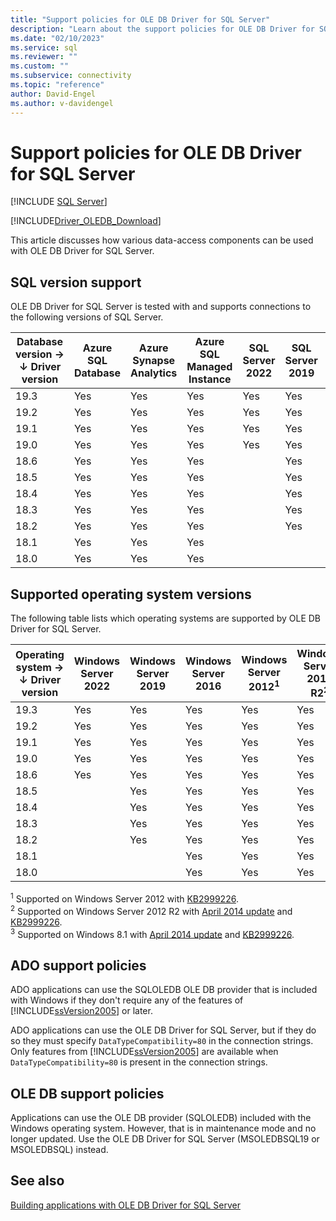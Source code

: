 ```yaml
---
title: "Support policies for OLE DB Driver for SQL Server"
description: "Learn about the support policies for OLE DB Driver for SQL Server and what operating systems and SQL database versions are supported with each driver version."
ms.date: "02/10/2023"
ms.service: sql
ms.reviewer: ""
ms.custom: ""
ms.subservice: connectivity
ms.topic: "reference"
author: David-Engel
ms.author: v-davidengel
---
```

# Support policies for OLE DB Driver for SQL Server
[!INCLUDE [SQL Server](../../../includes/applies-to-version/sql-asdb-asdbmi-asa-pdw.md)]

[!INCLUDE[Driver_OLEDB_Download](../../../includes/driver_oledb_download.md)]

This article discusses how various data-access components can be used with OLE DB Driver for SQL Server.  

## SQL version support  

OLE DB Driver for SQL Server is tested with and supports connections to the following versions of SQL Server.

| Database version&nbsp;&#8594;<br />&#8595; Driver version | Azure SQL Database | Azure Synapse Analytics | Azure SQL Managed Instance | SQL Server 2022 | SQL Server 2019 | SQL Server 2017 | SQL Server 2016 | SQL Server 2014 | SQL Server 2012 |
|----|---|---|---|---|---|---|---|---|---|
|19.3|Yes|Yes|Yes|Yes|Yes|Yes|Yes|Yes|Yes|
|19.2|Yes|Yes|Yes|Yes|Yes|Yes|Yes|Yes|Yes|
|19.1|Yes|Yes|Yes|Yes|Yes|Yes|Yes|Yes|Yes|
|19.0|Yes|Yes|Yes|Yes|Yes|Yes|Yes|Yes|Yes|
|18.6|Yes|Yes|Yes|   |Yes|Yes|Yes|Yes|Yes|
|18.5|Yes|Yes|Yes|   |Yes|Yes|Yes|Yes|Yes|
|18.4|Yes|Yes|Yes|   |Yes|Yes|Yes|Yes|Yes|
|18.3|Yes|Yes|Yes|   |Yes|Yes|Yes|Yes|Yes|
|18.2|Yes|Yes|Yes|   |Yes|Yes|Yes|Yes|Yes|
|18.1|Yes|Yes|Yes|   |   |Yes|Yes|Yes|Yes|
|18.0|Yes|Yes|Yes|   |   |Yes|Yes|Yes|Yes|

## Supported operating system versions  

The following table lists which operating systems are supported by OLE DB Driver for SQL Server.  

| Operating system&nbsp;&#8594;<br />&#8595; Driver version | Windows Server 2022 | Windows Server 2019 | Windows Server 2016 | Windows Server 2012<sup>1</sup> | Windows Server 2012 R2<sup>2</sup> | Windows 11 | Windows 10 | Windows 8.1<sup>3</sup> |
|----|---|---|---|---|---|---|---|---|
|19.3|Yes|Yes|Yes|Yes|Yes|Yes|Yes|   |
|19.2|Yes|Yes|Yes|Yes|Yes|   |Yes|Yes|
|19.1|Yes|Yes|Yes|Yes|Yes|   |Yes|Yes|
|19.0|Yes|Yes|Yes|Yes|Yes|   |Yes|Yes|
|18.6|Yes|Yes|Yes|Yes|Yes|   |Yes|Yes|
|18.5|   |Yes|Yes|Yes|Yes|   |Yes|Yes|
|18.4|   |Yes|Yes|Yes|Yes|   |Yes|Yes|
|18.3|   |Yes|Yes|Yes|Yes|   |Yes|Yes|
|18.2|   |Yes|Yes|Yes|Yes|   |Yes|Yes|
|18.1|   |   |Yes|Yes|Yes|   |Yes|Yes|
|18.0|   |   |Yes|Yes|Yes|   |Yes|Yes|

<sup>1</sup> Supported on Windows Server 2012 with [KB2999226](https://go.microsoft.com/fwlink/?linkid=2074061).  
<sup>2</sup> Supported on Windows Server 2012 R2 with [April 2014 update](https://go.microsoft.com/fwlink/?linkid=2073785) and [KB2999226](https://go.microsoft.com/fwlink/?linkid=2074061).  
<sup>3</sup> Supported on Windows 8.1 with [April 2014 update](https://go.microsoft.com/fwlink/?linkid=2073785) and [KB2999226](https://go.microsoft.com/fwlink/?linkid=2074061).  

## ADO support policies  

ADO applications can use the SQLOLEDB OLE DB provider that is included with Windows if they don't require any of the features of [!INCLUDE[ssVersion2005](../../../includes/ssversion2005-md.md)] or later.  

ADO applications can use the OLE DB Driver for SQL Server, but if they do so they must specify `DataTypeCompatibility=80` in the connection strings. Only features from [!INCLUDE[ssVersion2005](../../../includes/ssversion2005-md.md)] are available when `DataTypeCompatibility=80` is present in the connection strings.  

## OLE DB support policies  

Applications can use the OLE DB provider (SQLOLEDB) included with the Windows operating system. However, that is in maintenance mode and no longer updated. Use the OLE DB Driver for SQL Server (MSOLEDBSQL19 or MSOLEDBSQL) instead.

## See also  

[Building applications with OLE DB Driver for SQL Server](building-applications-with-oledb-driver-for-sql-server.md)
